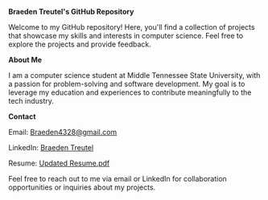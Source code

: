 __Braeden Treutel's GitHub Repository__

Welcome to my GitHub repository! Here, you'll find a collection of projects that showcase my skills and interests in computer science. Feel free to explore the projects and provide feedback.


__About Me__

I am a computer science student at Middle Tennessee State University, with a passion for problem-solving and software development. My goal is to leverage my education and experiences to contribute meaningfully to the tech industry.


__Contact__

Email: Braeden4328@gmail.com

LinkedIn: [Braeden Treutel](https://www.linkedin.com/in/braeden-treutel-b37542264/)

Resume: [Updated Resume.pdf](https://github.com/braeden512/braeden512/files/14625613/Updated.Resume.pdf)


Feel free to reach out to me via email or LinkedIn for collaboration opportunities or inquiries about my projects.
